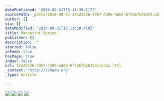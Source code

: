 ```yaml
---
datePublished: '2016-09-01T15:11:39.117Z'
sourcePath: _posts/2016-09-01-32a22536-5957-4306-ade0-bfe66fb56359.md
author: []
via: {}
dateModified: '2016-09-01T15:11:38.410Z'
title: Monoprint Series
publisher: {}
description: ''
starred: false
inFeed: true
hasPage: true
inNav: false
url: 32a22536-5957-4306-ade0-bfe66fb56359/index.html
_context: 'http://schema.org'
_type: Article

---
```

![](https://the-grid-user-content.s3-us-west-2.amazonaws.com/ebd4c88e-c478-4dc5-97a4-2bcf3bc553e0.jpg)
![](https://the-grid-user-content.s3-us-west-2.amazonaws.com/3d8f55d4-71c5-42e4-91c5-bc27fc4db975.jpg)
![](https://the-grid-user-content.s3-us-west-2.amazonaws.com/2b00f68a-f60c-4983-b8e5-6b3381efc2e4.jpg)
![](https://the-grid-user-content.s3-us-west-2.amazonaws.com/d327acee-99ea-4c0a-966c-ed2aae2d6916.jpg)